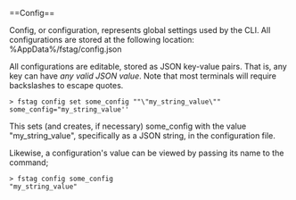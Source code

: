 ==Config==

Config, or configuration, represents global settings used by the 
CLI. All configurations are stored at the following location: 
%AppData%/fstag/config.json

All configurations are editable, stored as JSON key-value pairs. 
That is, any key can have *any valid JSON value*. Note that most 
terminals will require backslashes to escape quotes.

```shell
> fstag config set some_config ""\"my_string_value\""
some_config="my_string_value''
```

This sets (and creates, if necessary) some_config with the value
"my_string_value", specifically as a JSON string, in the
configuration file.

Likewise, a configuration's value can be viewed by passing its
name to the command;

```shell
> fstag config some_config
"my_string_value"
```